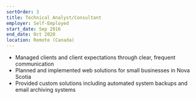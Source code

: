 ```yaml
---
sortOrder: 3
title: Technical Analyst/Consultant
employer: Self-Employed
start_date: Sep 2016
end_date: Oct 2020
location: Remote (Canada)
---
```

- Managed clients and client expectations through clear, frequent communication
- Planned and implemented web solutions for small businesses in Nova Scotia 
- Provided custom solutions including automated system backups and email archiving systems
